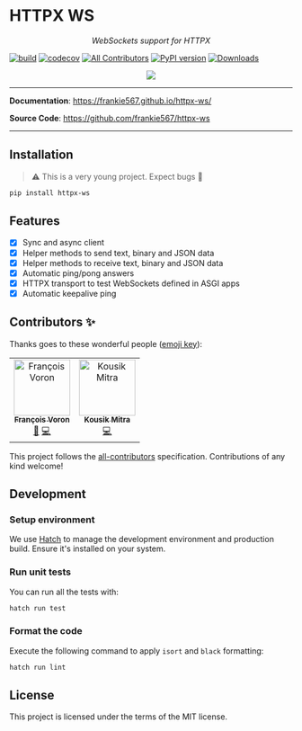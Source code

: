 # HTTPX WS

<p align="center">
    <em>WebSockets support for HTTPX</em>
</p>

[![build](https://github.com/frankie567/httpx-ws/workflows/Build/badge.svg)](https://github.com/frankie567/httpx-ws/actions)
[![codecov](https://codecov.io/gh/frankie567/httpx-ws/branch/main/graph/badge.svg?token=fL49kIvrj6)](https://codecov.io/gh/frankie567/httpx-ws)
[![All Contributors](https://img.shields.io/badge/all_contributors-2-orange.svg?style=flat-square)](#contributors-)
[![PyPI version](https://badge.fury.io/py/httpx-ws.svg)](https://badge.fury.io/py/httpx-ws)
[![Downloads](https://pepy.tech/badge/httpx-ws)](https://pepy.tech/project/httpx-ws)

<p align="center">
<a href="https://github.com/sponsors/frankie567"><img src="https://md-btn.deta.dev/button.svg?text=Buy%20me%20a%20coffee%20%E2%98%95%EF%B8%8F&bg=ef4444&w=200&h=50"></a>
</p>

---

**Documentation**: <a href="https://frankie567.github.io/httpx-ws/" target="_blank">https://frankie567.github.io/httpx-ws/</a>

**Source Code**: <a href="https://github.com/frankie567/httpx-ws" target="_blank">https://github.com/frankie567/httpx-ws</a>

---

## Installation

> ⚠️ This is a very young project. Expect bugs 🐛

```bash
pip install httpx-ws
```

## Features

* [X] Sync and async client
* [X] Helper methods to send text, binary and JSON data
* [X] Helper methods to receive text, binary and JSON data
* [X] Automatic ping/pong answers
* [X] HTTPX transport to test WebSockets defined in ASGI apps
* [X] Automatic keepalive ping

## Contributors ✨

Thanks goes to these wonderful people ([emoji key](https://allcontributors.org/docs/en/emoji-key)):

<!-- ALL-CONTRIBUTORS-LIST:START - Do not remove or modify this section -->
<!-- prettier-ignore-start -->
<!-- markdownlint-disable -->
<table>
  <tbody>
    <tr>
      <td align="center"><a href="http://francoisvoron.com"><img src="https://avatars.githubusercontent.com/u/1144727?v=4?s=100" width="100px;" alt="François Voron"/><br /><sub><b>François Voron</b></sub></a><br /><a href="#maintenance-frankie567" title="Maintenance">🚧</a> <a href="https://github.com/frankie567/httpx-ws/commits?author=frankie567" title="Code">💻</a></td>
      <td align="center"><a href="http://kousikmitra.github.io"><img src="https://avatars.githubusercontent.com/u/15109533?v=4?s=100" width="100px;" alt="Kousik Mitra"/><br /><sub><b>Kousik Mitra</b></sub></a><br /><a href="https://github.com/frankie567/httpx-ws/commits?author=kousikmitra" title="Code">💻</a></td>
    </tr>
  </tbody>
</table>

<!-- markdownlint-restore -->
<!-- prettier-ignore-end -->

<!-- ALL-CONTRIBUTORS-LIST:END -->

This project follows the [all-contributors](https://github.com/all-contributors/all-contributors) specification. Contributions of any kind welcome!

## Development

### Setup environment

We use [Hatch](https://hatch.pypa.io/latest/install/) to manage the development environment and production build. Ensure it's installed on your system.

### Run unit tests

You can run all the tests with:

```bash
hatch run test
```

### Format the code

Execute the following command to apply `isort` and `black` formatting:

```bash
hatch run lint
```

## License

This project is licensed under the terms of the MIT license.
